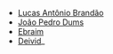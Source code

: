 


- [Lucas Antônio Brandão](https://github.com/ABLukinhas)
- [João Pedro Dums](https://github.com/ABLukinhas)
- [Ebraim](https://github.com/ABLukinhas)
- [Deivid](https://github.com/ABLukinhas)_

